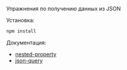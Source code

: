 Упражнения по получению данных из JSON

Установка:
```javascript
npm install
```

Документация:  
* [nested-property](https://www.npmjs.com/package/nested-property)  
* [json-query](https://www.npmjs.com/package/json-query)
